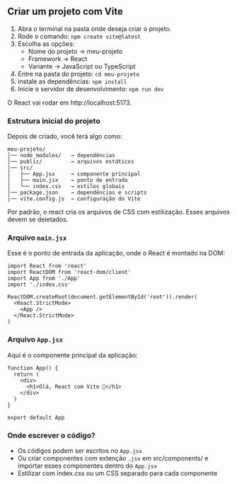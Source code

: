 ## Criar um projeto com Vite
1. Abra o terminal na pasta onde deseja criar o projeto.
2. Rode o comando: ``npm create vite@latest``
3. Escolha as opções:
    - Nome do projeto → meu-projeto
    - Framework → React
    - Variante → JavaScript ou TypeScript
4. Entre na pasta do projeto: ``cd meu-projeto``
5. instale as dependências: ``npm install``
6. Inicie o servidor de desenvolvimento: ``npm run dev``

O React vai rodar em http://localhost:5173.

### Estrutura inicial do projeto
Depois de criado, você terá algo como:
```
meu-projeto/
│── node_modules/   → dependências
│── public/         → arquivos estáticos
│── src/
│   ├── App.jsx     → componente principal
│   ├── main.jsx    → ponto de entrada
│   └── index.css   → estilos globais
│── package.json    → dependências e scripts
│── vite.config.js  → configuração do Vite
```
Por padrão, o react cria os arquivos de CSS com estilização. Esses arquivos devem se deletados.

### Arquivo ``main.jsx``
Esse é o ponto de entrada da aplicação, onde o React é montado na DOM:
```
import React from 'react'
import ReactDOM from 'react-dom/client'
import App from './App'
import './index.css'

ReactDOM.createRoot(document.getElementById('root')).render(
  <React.StrictMode>
    <App />
  </React.StrictMode>
)
```

### Arquivo ``App.jsx``
Aqui é o componente principal da aplicação:
```
function App() {
  return (
    <div>
      <h1>Olá, React com Vite 🚀</h1>
    </div>
  )
}

export default App
```

### Onde escrever o código?
- Os códigos podem ser escritos no ``App.jsx``
- Ou criar componentes com extenção ``.jsx`` em src/components/ e importar esses componentes dentro do ``App.jsx``
- Estilizar com index.css ou um CSS separado para cada componente